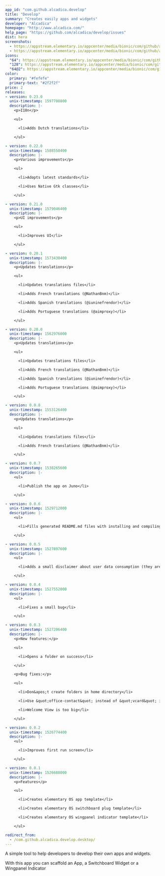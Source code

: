 ```yaml
---
app_id: "com.github.alcadica.develop"
title: "Develop"
summary: "Creates easily apps and widgets"
developer: "Alcadica"
homepage: "http://www.alcadica.com/"
help_page: "https://github.com/alcadica/develop/issues"
dist: hera
screenshots:
  - https://appstream.elementary.io/appcenter/media/bionic/com/github/alcadica.develop/9A5B239ED53AC3F523DCC22C2B71E434/screenshots/image-1_orig.png
  - https://appstream.elementary.io/appcenter/media/bionic/com/github/alcadica.develop/9A5B239ED53AC3F523DCC22C2B71E434/screenshots/image-2_orig.png
icons:
  "64": https://appstream.elementary.io/appcenter/media/bionic/com/github/alcadica.develop/9A5B239ED53AC3F523DCC22C2B71E434/icons/64x64/com.github.alcadica.develop_com.github.alcadica.develop.png
  "128": https://appstream.elementary.io/appcenter/media/bionic/com/github/alcadica.develop/9A5B239ED53AC3F523DCC22C2B71E434/icons/128x128/com.github.alcadica.develop_com.github.alcadica.develop.png
  "64@2": https://appstream.elementary.io/appcenter/media/bionic/com/github/alcadica.develop/9A5B239ED53AC3F523DCC22C2B71E434/icons/64x64@2/com.github.alcadica.develop_com.github.alcadica.develop.png
color:
  primary: "#fefefe"
  primary-text: "#2f2f2f"
price: 2
releases:
- version: 0.23.0
  unix-timestamp: 1597708800
  description: |-
    <p>I18n</p>

    <ul>

      <li>Adds Dutch translations</li>

    </ul>

- version: 0.22.0
  unix-timestamp: 1588550400
  description: |-
    <p>Various improvements</p>

    <ul>

      <li>Adopts latest standards</li>

      <li>Uses Native Gtk classes</li>

    </ul>

- version: 0.21.0
  unix-timestamp: 1579046400
  description: |-
    <p>UI improvements</p>

    <ul>

      <li>Improves UI</li>

    </ul>

- version: 0.20.1
  unix-timestamp: 1573430400
  description: |-
    <p>Updates translations</p>

    <ul>

      <li>Updates translations files</li>

      <li>Adds French translations (@NathanBnm)</li>

      <li>Adds Spanish translations (@iuninefrendor)</li>

      <li>Adds Portuguese translations (@aimproxy)</li>

    </ul>

- version: 0.20.0
  unix-timestamp: 1562976000
  description: |-
    <p>Updates translations</p>

    <ul>

      <li>Updates translations files</li>

      <li>Adds French translations (@NathanBnm)</li>

      <li>Adds Spanish translations (@iuninefrendor)</li>

      <li>Adds Portuguese translations (@aimproxy)</li>

    </ul>

- version: 0.0.8
  unix-timestamp: 1553126400
  description: |-
    <p>Updates translations</p>

    <ul>

      <li>Updates translations files</li>

      <li>Adds French translations (@NathanBnm)</li>

    </ul>

- version: 0.0.7
  unix-timestamp: 1538265600
  description: |-
    <ul>

      <li>Publish the app on Juno</li>

    </ul>

- version: 0.0.6
  unix-timestamp: 1529712000
  description: |-
    <ul>

      <li>Fills generated README.md files with installing and compiling instructions</li>

    </ul>

- version: 0.0.5
  unix-timestamp: 1527897600
  description: |-
    <ul>

      <li>Adds a small disclaimer about user data consumption (they are not saved on a server)</li>

    </ul>

- version: 0.0.4
  unix-timestamp: 1527552000
  description: |-
    <ul>

      <li>Fixes a small bug</li>

    </ul>

- version: 0.0.3
  unix-timestamp: 1527206400
  description: |-
    <p>New features:</p>

    <ul>

      <li>Opens a folder on success</li>

    </ul>

    <p>Bug fixes:</p>

    <ul>

      <li>Don&apos;t create folders in home directory</li>

      <li>Use &quot;office-contact&quot; instead of &quot;vcard&quot; icon</li>

      <li>Welcome View is too big</li>

    </ul>

- version: 0.0.2
  unix-timestamp: 1526774400
  description: |-
    <ul>

      <li>Improves first run screen</li>

    </ul>

- version: 0.0.1
  unix-timestamp: 1526688000
  description: |-
    <p>Features</p>

    <ul>

      <li>Creates elementary OS app template</li>

      <li>Creates elementary OS switchboard plug template</li>

      <li>Creates elementary OS wingpanel indicator template</li>

    </ul>

redirect_from:
  - /com.github.alcadica.develop.desktop/
---
```

<p>A simple tool to help developers to develop their own apps and widgets.</p>
<p>With this app you can scaffold an App, a Switchboard Widget or a Wingpanel Indicator</p>
